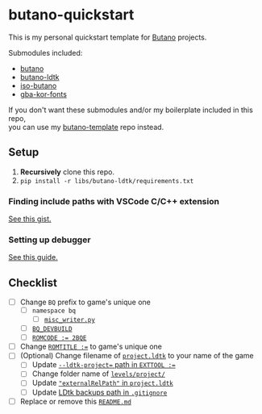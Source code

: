 # butano-quickstart

This is my personal quickstart template for [Butano](https://github.com/GValiente/butano) projects.

Submodules included:
* [butano](libs/butano/)
* [butano-ldtk](libs/butano-ldtk/)
* [iso-butano](libs/iso-butano/)
* [gba-kor-fonts](libs/gba-kor-fonts/)

If you don't want these submodules and/or my boilerplate included in this repo,\
you can use my [butano-template](https://github.com/copyrat90/butano-template) repo instead.

## Setup

1. **Recursively** clone this repo.
1. `pip install -r libs/butano-ldtk/requirements.txt`

### Finding include paths with VSCode C/C++ extension

[See this gist.](https://gist.github.com/copyrat90/eee49d92846ca3585a69d5bea001710d)

### Setting up debugger

[See this guide.](https://felixjones.co.uk/mgba_gdb/vscode.html)


## Checklist

- [ ] Change `BQ` prefix to game's unique one
   - [ ] `namespace bq`
      - [ ] [`misc_writer.py`](tools/misc_writer.py#L6)
   - [ ] [`BQ_DEVBUILD`](Makefile#L73)
   - [ ] [`ROMCODE := 2BQE`](Makefile#L61)
- [ ] Change [`ROMTITLE :=`](Makefile#L60) to game's unique one
- [ ] (Optional) Change filename of [`project.ldtk`](levels/project.ldtk) to your name of the game
   - [ ] Update [`--ldtk-project=` path in `EXTTOOL :=`](Makefile#L71)
   - [ ] Change folder name of [`levels/project/`](levels/project/)
   - [ ] Update [`"externalRelPath"` in `project.ldtk`](levels/project.ldtk#L324)
   - [ ] Update [LDtk backups path in `.gitignore`](.gitignore#L19)
- [ ] Replace or remove this [`README.md`](README.md)
